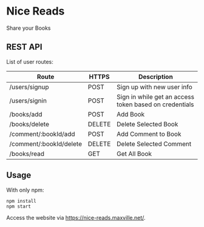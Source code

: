 # Nice Reads
Share your Books

## REST API

List of user routes:

Route | HTTPS | Description
-------- |---------|----------
/users/signup | POST | Sign up with new user info
/users/signin | POST | Sign in while get an access token based on credentials
/books/add | POST | Add Book
/books/delete | DELETE | Delete Selected Book
/comment/:bookId/add | POST | Add Comment to Book
/comment/:bookId/delete | DELETE | Delete Selected Comment
/books/read | GET | Get All Book



## Usage
With only npm:
```
npm install
npm start
```
Access the website via https://nice-reads.maxville.net/.
